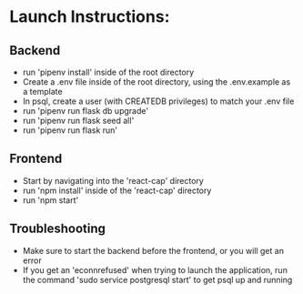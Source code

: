 # Launch Instructions:

## Backend
* run 'pipenv install' inside of the root directory
* Create a .env file inside of the root directory, using the .env.example as a template
* In psql, create a user (with CREATEDB privileges) to match your .env file
* run 'pipenv run flask db upgrade'
* run 'pipenv run flask seed all'
* run 'pipenv run flask run'

## Frontend
* Start by navigating into the 'react-cap' directory
* run 'npm install' inside of the 'react-cap' directory
* run 'npm start'

## Troubleshooting
* Make sure to start the backend before the frontend, or you will get an error
* If you get an 'econnrefused' when trying to launch the application, run the command 'sudo service postgresql start' to get psql up and running
